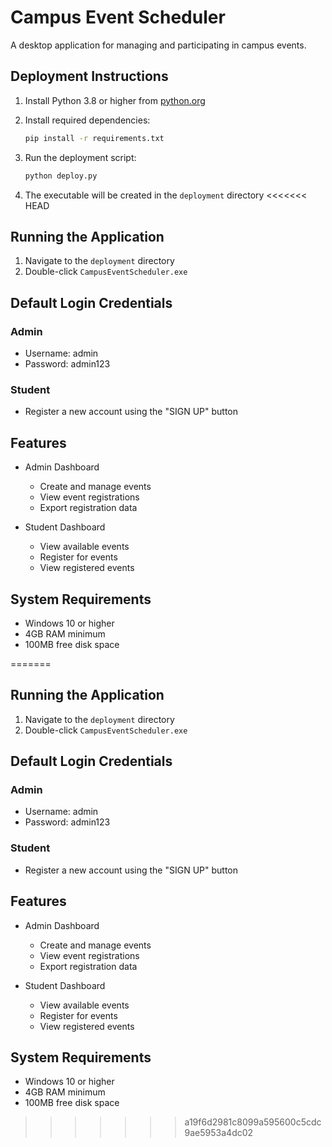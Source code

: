 # Campus Event Scheduler

A desktop application for managing and participating in campus events.

## Deployment Instructions

1. Install Python 3.8 or higher from [python.org](https://www.python.org/downloads/)

2. Install required dependencies:
   ```bash
   pip install -r requirements.txt
   ```

3. Run the deployment script:
   ```bash
   python deploy.py
   ```

4. The executable will be created in the `deployment` directory
<<<<<<< HEAD

## Running the Application

1. Navigate to the `deployment` directory
2. Double-click `CampusEventScheduler.exe`

## Default Login Credentials

### Admin
- Username: admin
- Password: admin123

### Student
- Register a new account using the "SIGN UP" button

## Features

- Admin Dashboard
  - Create and manage events
  - View event registrations
  - Export registration data

- Student Dashboard
  - View available events
  - Register for events
  - View registered events

## System Requirements

- Windows 10 or higher
- 4GB RAM minimum
- 100MB free disk space

=======

## Running the Application

1. Navigate to the `deployment` directory
2. Double-click `CampusEventScheduler.exe`

## Default Login Credentials

### Admin
- Username: admin
- Password: admin123

### Student
- Register a new account using the "SIGN UP" button

## Features

- Admin Dashboard
  - Create and manage events
  - View event registrations
  - Export registration data

- Student Dashboard
  - View available events
  - Register for events
  - View registered events

## System Requirements

- Windows 10 or higher
- 4GB RAM minimum
- 100MB free disk space
>>>>>>> a19f6d2981c8099a595600c5cdc9ae5953a4dc02
